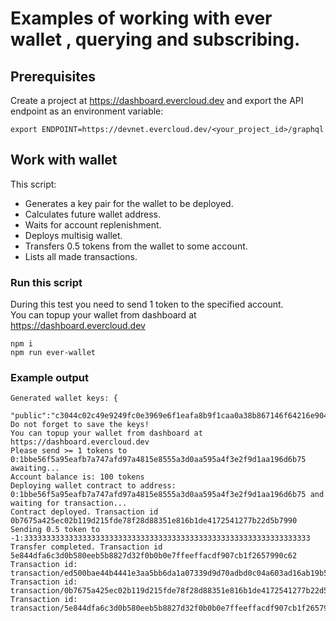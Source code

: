 # Examples of working with ever wallet , querying and subscribing.

## Prerequisites

Create a project at https://dashboard.evercloud.dev and export the API endpoint as an environment variable:
```
export ENDPOINT=https://devnet.evercloud.dev/<your_project_id>/graphql

```

## Work with wallet

This script:
-   Generates a key pair for the wallet to be deployed.
-   Calculates future wallet address.
-   Waits for account replenishment.
-   Deploys multisig wallet.
-   Transfers 0.5 tokens from the wallet to some account.
-   Lists all made transactions.

### Run this script

During this test you need to send 1 token to the specified account.\
You can topup your wallet from dashboard at https://dashboard.evercloud.dev

```
npm i
npm run ever-wallet
```
### Example output
```
Generated wallet keys: {
    "public":"c3044c02c49e9249fc0e3969e6f1eafa8b9f1caa0a38b867146f64216e904a34","secret":"3d3985b24f65099e811d4183e39581f2866d9cb7a53cb1f43f0fae8359002b7c"}
Do not forget to save the keys!
You can topup your wallet from dashboard at https://dashboard.evercloud.dev
Please send >= 1 tokens to 0:1bbe56f5a95eafb7a747afd97a4815e8555a3d0aa595a4f3e2f9d1aa196d6b75
awaiting...
Account balance is: 100 tokens
Deploying wallet contract to address: 0:1bbe56f5a95eafb7a747afd97a4815e8555a3d0aa595a4f3e2f9d1aa196d6b75 and waiting for transaction...
Contract deployed. Transaction id 0b7675a425ec02b119d215fde78f28d88351e816b1de4172541277b22d5b7990
Sending 0.5 token to -1:3333333333333333333333333333333333333333333333333333333333333333
Transfer completed. Transaction id 5e844dfa6c3d0b580eeb5b8827d32f0b0b0e7ffeeffacdf907cb1f2657990c62
Transaction id: transaction/ed500bae44b4441e3aa5bb6da1a07339d9d70adbd0c04a603ad16ab19b583727
Transaction id: transaction/0b7675a425ec02b119d215fde78f28d88351e816b1de4172541277b22d5b7990
Transaction id: transaction/5e844dfa6c3d0b580eeb5b8827d32f0b0b0e7ffeeffacdf907cb1f2657990c62
```